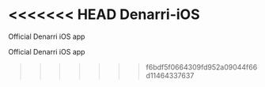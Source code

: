 <<<<<<< HEAD
Denarri-iOS
===========

Official Denarri iOS app 


Official Denarri iOS app
>>>>>>> f6bdf5f0664309fd952a09044f66d11464337637
